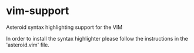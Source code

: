 # vim-support
Asteroid syntax highlighting support for the VIM 

In order to install the syntax highlighter please follow the instructions in the 'asteroid.vim' file.
